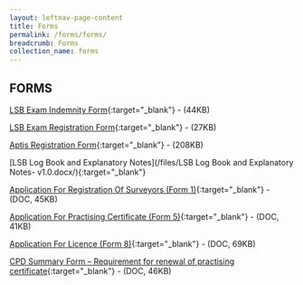 ```yaml
---
layout: leftnav-page-content
title: Forms
permalink: /forms/forms/
breadcrumb: Forms
collection_name: forms
---
```


FORMS
---

[LSB Exam Indemnity Form](/files/examination-indemnity-form.pdf/){:target="_blank"} - (44KB)

[LSB Exam Registration Form](/files/examination-registration-form.pdf/){:target="_blank"} - (27KB)

[Aptis Registration Form](/files/Aptis.pdf/){:target="_blank"} - (208KB)

[LSB Log Book and Explanatory Notes](/files/LSB Log Book and Explanatory Notes- v1.0.docx/){:target="_blank"}

[Application For Registration Of Surveyors (Form 1)](/files/linkclick0317.doc/){:target="_blank"} - (DOC, 45KB)

[Application For Practising Certificate (Form 5)](/files/linkclickbc26.doc/){:target="_blank"} - (DOC, 41KB)

[Application For Licence (Form 8)](/files/linkclick32a1.doc/){:target="_blank"} - (DOC, 69KB)

[CPD Summary Form – Requirement for renewal of practising certificate](/files/linkclick917c.doc/){:target="_blank"} - (DOC, 46KB)
